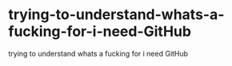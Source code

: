# trying-to-understand-whats-a-fucking-for-i-need-GitHub
trying to understand whats a fucking for i need GitHub

